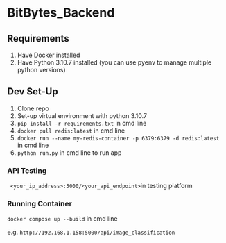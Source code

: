 # BitBytes_Backend

## Requirements
1. Have Docker installed
2. Have Python 3.10.7 installed (you can use pyenv to manage multiple python versions)

## Dev Set-Up
1. Clone repo
2. Set-up virtual environment with python 3.10.7
3.  ```pip install -r requirements.txt```  in cmd line
4. ```docker pull redis:latest``` in cmd line
5. ```docker run --name my-redis-container -p 6379:6379 -d redis:latest``` in cmd line
6. ```python run.py``` in cmd line to run app

### API Testing
``` <your_ip_address>:5000/<your_api_endpoint>```in testing platform

### Running Container
```docker compose up --build```  in cmd line

e.g. ```http://192.168.1.158:5000/api/image_classification```
